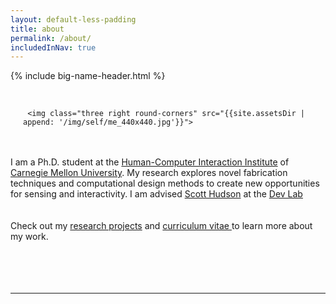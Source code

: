 ```yaml
---
layout: default-less-padding
title: about
permalink: /about/
includedInNav: true
---
```

{% include big-name-header.html %}

<br/>

<div class="post">
  <article class="post-content">
  <div class="col one right" style="padding: 20px; padding-top: 0px;">

	 <img class="three right round-corners" src="{{site.assetsDir | append: '/img/self/me_440x440.jpg'}}">
  </div>

  I am a Ph.D. student at the <a href="http://www.hcii.cmu.edu/" target="_blank">Human-Computer Interaction Institute</a> of <a href="http://www.cmu.edu/" target="_blank">Carnegie Mellon University</a>.
  My research explores novel fabrication techniques and computational design methods to create new opportunities for sensing and interactivity. I am advised <a href="http://www.cs.cmu.edu/~hudson/" target="_blank">Scott Hudson</a> at the <a href="https://github.com/cmu-devlab/" target="_blank">Dev Lab</a>  
	<br/>
  <br/>
  Check out my <a href="{{site.path_to_research}}" title="Research">research projects</a> and <a href="{{site.path_to_cv}}" target="_blank" title="Resume/CV">curriculum vitae </a> to learn more about my work.
	<br/>
	<br/>
	<br/>
  <br/>
  <br/>
	<hr class="hr-partial-sep"/>
	<span class="contacticon center">
		<a class="fa-icon-highlight" href="mailto:{{site.email}}" title="Email">
      <i class="vert-middle fa fa-envelope-square"></i>
    </a>
		<a class="fa-icon-highlight" href="https://github.com/{{site.github_username}}" target="_blank" title="Github">
      <i class="vert-middle fa fa-github-square"></i>
    </a>
		<a class="fa-icon-highlight" href="{{site.path_to_cv}}" target="_blank" title="Resume/CV">
      <i id="cv-icon" class="vert-middle fa fa-file-text-o"></i>
    </a>
		<a class="fa-icon-highlight" href="https://www.linkedin.com/in/{{site.linkedin_username}}" target="_blank" title="LinkedIn">
      <i class="vert-middle fa fa-linkedin-square"></i>
    </a>
		<a class="fa-icon-highlight" href="https://twitter.com/{{site.twitter_username}}" target="_blank" title="Twitter">
      <i class="vert-middle fa fa-twitter-square"></i>
    </a>
	</span>
  </article>

</div>
